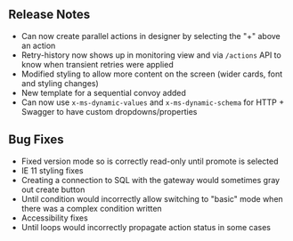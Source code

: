 ## Release Notes
* Can now create parallel actions in designer by selecting the "+" above an action
* Retry-history now shows up in monitoring view and via `/actions` API to know when transient retries were applied
* Modified styling to allow more content on the screen (wider cards, font and styling changes)
* New template for a sequential convoy added
* Can now use `x-ms-dynamic-values` and `x-ms-dynamic-schema` for HTTP + Swagger to have custom dropdowns/properties

## Bug Fixes
* Fixed version mode so is correctly read-only until promote is selected
* IE 11 styling fixes
* Creating a connection to SQL with the gateway would sometimes gray out create button
* Until condition would incorrectly allow switching to "basic" mode when there was a complex condition written
* Accessibility fixes
* Until loops would incorrectly propagate action status in some cases